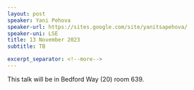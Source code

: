 ```yaml
---
layout: post
speaker: Yani Pehova
speaker-url: https://sites.google.com/site/yanitsapehova/
speaker-uni: LSE
title: 13 November 2023
subtitle: TB

excerpt_separator: <!--more-->
---
```




This talk will be in Bedford Way (20) room 639.

<!--more-->
